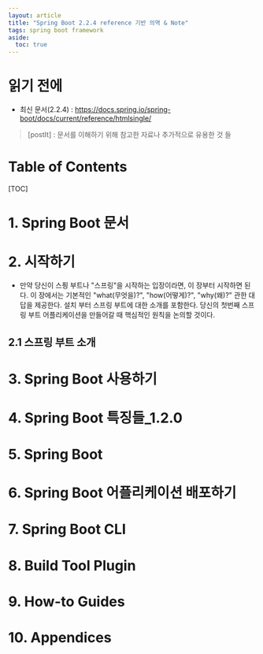 ```yaml
---
layout: article
title: "Spring Boot 2.2.4 reference 기반 의역 & Note"
tags: spring boot framework
aside:
  toc: true
---
```


# 읽기 전에

- 최신 문서(2.2.4) : <https://docs.spring.io/spring-boot/docs/current/reference/htmlsingle/>

> [postIt] : 문서를 이해하기 위해 참고한 자료나 추가적으로 유용한 것 들



# Table of Contents

[TOC]

# 1. Spring Boot 문서

# 2. 시작하기

- 만약 당신이 스픵 부트나 "스프링"을 시작하는 입장이라면, 이 장부터 시작하면 된다. 이 장에서는 기본적인 "what(무엇을)?", "how(어떻게)?", "why(왜)?" 관한 대답을 제공한다. 설치 부터 스프링 부트에 대한 소개를 포함한다. 당신의 첫번째 스프링 부트 어플리케이션을 만들어갈 때 핵심적인 원칙을 논의할 것이다.

## 2.1 스프링 부트 소개

# 3. Spring Boot 사용하기

# 4. Spring Boot 특징들_1.2.0

# 5. Spring Boot

# 6. Spring Boot 어플리케이션 배포하기

# 7. Spring Boot CLI

# 8. Build Tool Plugin

# 9. How-to Guides

# 10. Appendices